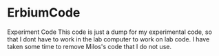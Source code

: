 # ErbiumCode
Experiment Code
This code is just a dump for my experimental code, so that I dont have to work in the lab computer to work on lab code.
I have taken some time to remove Milos's code that I do not use.
